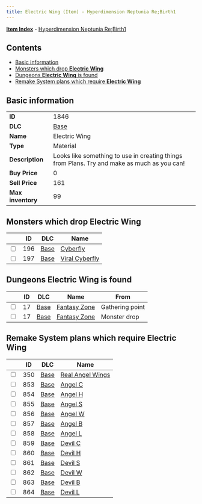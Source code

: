 ```yaml
---
title: Electric Wing (Item) - Hyperdimension Neptunia Re;Birth1
---
```


[**Item Index**](/neptunia/rb1/item/index.html) - [Hyperdimension Neptunia Re;Birth1](/neptunia/rb1)

## Contents

- [Basic information](#basic-information)
- [Monsters which drop **Electric Wing**](#monsters-which-drop-electric-wing)
- [Dungeons **Electric Wing** is found](#dungeons-electric-wing-is-found)
- [Remake System plans which require **Electric Wing**](#remake-system-plans-which-require-electric-wing)

## Basic information

|   |   |
| -- | -- |
| **ID** | 1846 |
| **DLC** | [Base](/neptunia/rb1/dlc/1-base.html) |
| **Name** | Electric Wing |
| **Type** | Material |
| **Description** | Looks like something to use in creating things from Plans. Try and make as much as you can! |
| **Buy Price** | 0 |
| **Sell Price** | 161 |
| **Max inventory** | 99 |


## Monsters which drop **Electric Wing**

|    | ID | DLC | Name |
| -- | -- | --- | ---- |
| <input type="checkbox" id="rb1-monster-1-196" class="trackbox" /> | 196 | [Base](/neptunia/rb1/dlc/1-base.html) | [Cyberfly](/neptunia/rb1/monster/1-196-cyberfly.html) |
| <input type="checkbox" id="rb1-monster-1-197" class="trackbox" /> | 197 | [Base](/neptunia/rb1/dlc/1-base.html) | [Viral Cyberfly](/neptunia/rb1/monster/1-197-viral-cyberfly.html) |


## Dungeons **Electric Wing** is found

|    | ID | DLC | Name | From |
| -- | -- | --- | ---- | ---- |
| <input type="checkbox" id="rb1-dungeon-1-17" class="trackbox" /> | 17 | [Base](/neptunia/rb1/dlc/1-base.html) | [Fantasy Zone](/neptunia/rb1/dungeon/1-17-fantasy-zone.html) | Gathering point |
| <input type="checkbox" id="rb1-dungeon-1-17" class="trackbox" /> | 17 | [Base](/neptunia/rb1/dlc/1-base.html) | [Fantasy Zone](/neptunia/rb1/dungeon/1-17-fantasy-zone.html) | Monster drop |


## Remake System plans which require **Electric Wing**

|    | ID | DLC | Name |
| -- | -- | --- | ---- |
| <input type="checkbox" id="rb1-quest-1-350" class="trackbox" /> | 350 | [Base](/neptunia/rb1/dlc/1-base.html) | [Real Angel Wings](/neptunia/rb1/quest/1-350-real-angel-wings.html) |
| <input type="checkbox" id="rb1-quest-1-853" class="trackbox" /> | 853 | [Base](/neptunia/rb1/dlc/1-base.html) | [Angel C](/neptunia/rb1/quest/1-853-angel-c.html) |
| <input type="checkbox" id="rb1-quest-1-854" class="trackbox" /> | 854 | [Base](/neptunia/rb1/dlc/1-base.html) | [Angel H](/neptunia/rb1/quest/1-854-angel-h.html) |
| <input type="checkbox" id="rb1-quest-1-855" class="trackbox" /> | 855 | [Base](/neptunia/rb1/dlc/1-base.html) | [Angel S](/neptunia/rb1/quest/1-855-angel-s.html) |
| <input type="checkbox" id="rb1-quest-1-856" class="trackbox" /> | 856 | [Base](/neptunia/rb1/dlc/1-base.html) | [Angel W](/neptunia/rb1/quest/1-856-angel-w.html) |
| <input type="checkbox" id="rb1-quest-1-857" class="trackbox" /> | 857 | [Base](/neptunia/rb1/dlc/1-base.html) | [Angel B](/neptunia/rb1/quest/1-857-angel-b.html) |
| <input type="checkbox" id="rb1-quest-1-858" class="trackbox" /> | 858 | [Base](/neptunia/rb1/dlc/1-base.html) | [Angel L](/neptunia/rb1/quest/1-858-angel-l.html) |
| <input type="checkbox" id="rb1-quest-1-859" class="trackbox" /> | 859 | [Base](/neptunia/rb1/dlc/1-base.html) | [Devil C](/neptunia/rb1/quest/1-859-devil-c.html) |
| <input type="checkbox" id="rb1-quest-1-860" class="trackbox" /> | 860 | [Base](/neptunia/rb1/dlc/1-base.html) | [Devil H](/neptunia/rb1/quest/1-860-devil-h.html) |
| <input type="checkbox" id="rb1-quest-1-861" class="trackbox" /> | 861 | [Base](/neptunia/rb1/dlc/1-base.html) | [Devil S](/neptunia/rb1/quest/1-861-devil-s.html) |
| <input type="checkbox" id="rb1-quest-1-862" class="trackbox" /> | 862 | [Base](/neptunia/rb1/dlc/1-base.html) | [Devil W](/neptunia/rb1/quest/1-862-devil-w.html) |
| <input type="checkbox" id="rb1-quest-1-863" class="trackbox" /> | 863 | [Base](/neptunia/rb1/dlc/1-base.html) | [Devil B](/neptunia/rb1/quest/1-863-devil-b.html) |
| <input type="checkbox" id="rb1-quest-1-864" class="trackbox" /> | 864 | [Base](/neptunia/rb1/dlc/1-base.html) | [Devil L](/neptunia/rb1/quest/1-864-devil-l.html) |
